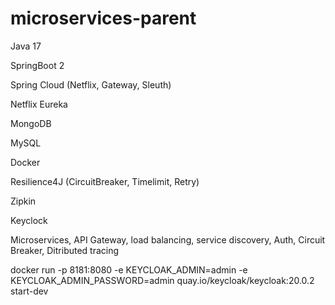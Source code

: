 # microservices-parent
Java 17

SpringBoot 2

Spring Cloud (Netflix, Gateway, Sleuth)

Netflix Eureka 

MongoDB

MySQL

Docker

Resilience4J (CircuitBreaker, Timelimit, Retry)

Zipkin

Keyclock

Microservices, API Gateway, load balancing, service discovery, Auth, Circuit Breaker, Ditributed tracing




docker run -p 8181:8080 -e KEYCLOAK_ADMIN=admin -e KEYCLOAK_ADMIN_PASSWORD=admin quay.io/keycloak/keycloak:20.0.2 start-dev